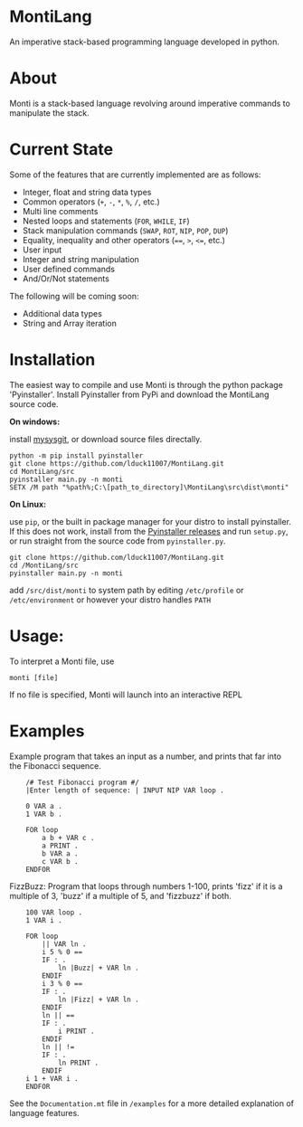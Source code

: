 # MontiLang
An imperative stack-based programming language developed in python.

# About
Monti is a stack-based language revolving around imperative commands to manipulate the stack. 

# Current State
Some of the features that are currently implemented are as follows:

* Integer, float and string data types
* Common operators (`+`, `-`, `*`, `%`, `/`, etc.)
* Multi line comments
* Nested loops and statements (`FOR`, `WHILE`, `IF`)
* Stack manipulation commands (`SWAP`, `ROT`, `NIP`, `POP`, `DUP`)
* Equality, inequality and other operators (`==`, `>`, `<=`, etc.)
* User input
* Integer and string manipulation
* User defined commands
* And/Or/Not statements

The following will be coming soon:

* Additional data types
* String and Array iteration

# Installation

The easiest way to compile and use Monti is through the python package 'Pyinstaller'. Install Pyinstaller from PyPi and download the MontiLang source code.

**On windows:**  

install [mysysgit](https://gitforwindows.org/), or download source files directally. 

    python -m pip install pyinstaller
    git clone https://github.com/lduck11007/MontiLang.git
    cd MontiLang/src
    pyinstaller main.py -n monti
    SETX /M path "%path%;C:\[path_to_directory]\MontiLang\src\dist\monti"

**On Linux:** 

use `pip`, or the built in package manager for your distro to install pyinstaller. If this does not work, install from the [Pyinstaller releases](https://github.com/pyinstaller/pyinstaller/releases) and run `setup.py`, or run straight from the source code from `pyinstaller.py`. 

    git clone https://github.com/lduck11007/MontiLang.git
    cd /MontiLang/src
    pyinstaller main.py -n monti
add `/src/dist/monti` to system path by editing `/etc/profile` or `/etc/environment` or however your distro handles `PATH`



# Usage:
To interpret a Monti file, use 

    monti [file]
If no file is specified, Monti will launch into an interactive REPL

# Examples

Example program that takes an input as a number, and prints that far into the Fibonacci sequence.

        /# Test Fibonacci program #/
        |Enter length of sequence: | INPUT NIP VAR loop .

        0 VAR a .
        1 VAR b .

        FOR loop
            a b + VAR c .
            a PRINT .
            b VAR a .
            c VAR b .
        ENDFOR

FizzBuzz: Program that loops through numbers 1-100, prints 'fizz' if it is a multiple of 3, 'buzz' if a multiple of 5, and 'fizzbuzz' if both.

        100 VAR loop .
        1 VAR i .

        FOR loop
            || VAR ln .
            i 5 % 0 == 
            IF : .
                ln |Buzz| + VAR ln .
            ENDIF
            i 3 % 0 ==
            IF : .
                ln |Fizz| + VAR ln .
            ENDIF
            ln || ==
            IF : .
                i PRINT .
            ENDIF
            ln || !=
            IF : .
                ln PRINT .
            ENDIF
        i 1 + VAR i .
        ENDFOR
See the `Documentation.mt` file in `/examples` for a more detailed explanation of language features.
